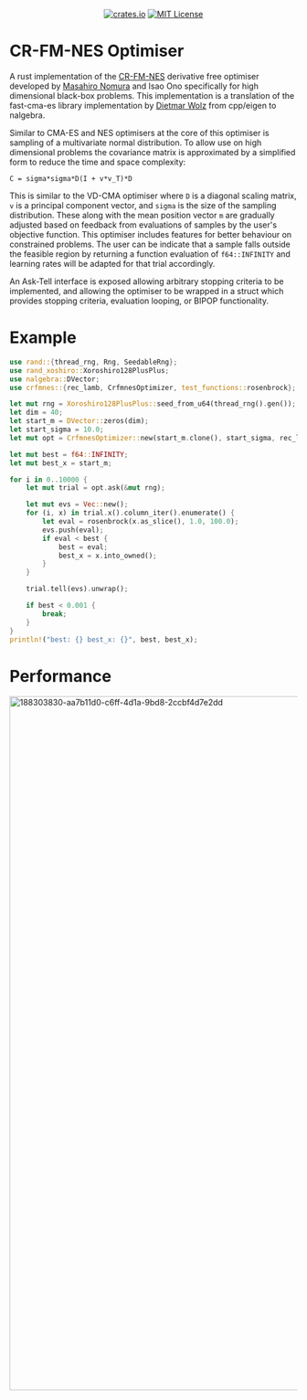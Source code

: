 <p align="center">
    <a href="https://crates.io/crates/crfmnes"><img src="https://img.shields.io/crates/v/crfmnes.svg" alt="crates.io"></a>
    <a href="https://opensource.org/licenses/MIT"><img src="https://img.shields.io/badge/License-MIT-yellow.svg" alt="MIT License"></a>
</p>

# CR-FM-NES Optimiser

A rust implementation of the [CR-FM-NES](https://arxiv.org/pdf/2201.11422) derivative free optimiser developed by [Masahiro Nomura](https://github.com/nomuramasahir0/crfmnes) and Isao Ono specifically for high dimensional black-box problems. This implementation is a translation of the fast-cma-es library implementation by [Dietmar Wolz](https://github.com/dietmarwo/fast-cma-es) from cpp/eigen to nalgebra.

Similar to CMA-ES and NES optimisers at the core of this optimiser is sampling of a multivariate normal distribution.
To allow use on high dimensional problems the covariance matrix is approximated by a simplified form to reduce the time and space complexity:

`C = sigma*sigma*D(I + v*v_T)*D`

This is similar to the VD-CMA optimiser where `D` is a diagonal scaling matrix, `v` is a principal component vector, and `sigma` is the size of the sampling distribution.
These along with the mean position vector `m` are gradually adjusted based on feedback from evaluations of samples by the user's objective function.
This optimiser includes features for better behaviour on constrained problems. The user can be indicate that a sample falls outside the feasible region by returning a function evaluation of `f64::INFINITY` and learning rates will be adapted for that trial accordingly.

An Ask-Tell interface is exposed allowing arbitrary stopping criteria to be implemented, and allowing the optimiser to be wrapped in a struct which provides stopping criteria, evaluation looping, or BIPOP functionality.

# Example
```rust
use rand::{thread_rng, Rng, SeedableRng};
use rand_xoshiro::Xoroshiro128PlusPlus;
use nalgebra::DVector;
use crfmnes::{rec_lamb, CrfmnesOptimizer, test_functions::rosenbrock};

let mut rng = Xoroshiro128PlusPlus::seed_from_u64(thread_rng().gen());
let dim = 40;
let start_m = DVector::zeros(dim);
let start_sigma = 10.0;
let mut opt = CrfmnesOptimizer::new(start_m.clone(), start_sigma, rec_lamb(dim), &mut rng);

let mut best = f64::INFINITY;
let mut best_x = start_m;

for i in 0..10000 {
    let mut trial = opt.ask(&mut rng);

    let mut evs = Vec::new();
    for (i, x) in trial.x().column_iter().enumerate() {
        let eval = rosenbrock(x.as_slice(), 1.0, 100.0);
        evs.push(eval);
        if eval < best {
            best = eval;
            best_x = x.into_owned();
        }
    }

    trial.tell(evs).unwrap();

    if best < 0.001 {
        break;
    }
}
println!("best: {} best_x: {}", best, best_x);
```


# Performance
<img width="1215" alt="188303830-aa7b11d0-c6ff-4d1a-9bd8-2ccbf4d7e2dd" src="https://user-images.githubusercontent.com/10880858/211967554-65d632bd-3e77-4725-998c-20f69bb8f5ce.png">